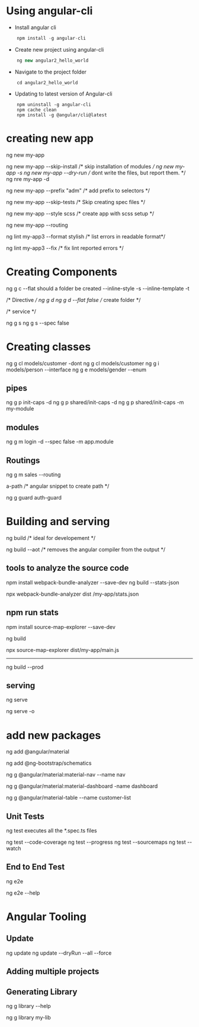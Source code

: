 # Using angular-cli

* Install angular cli

``` javascript
    npm install -g angular-cli
```

* Create new project using angular-cli

``` javascript
    ng new angular2_hello_world
```

* Navigate to the project folder

``` batch
    cd angular2_hello_world
```

* Updating to latest version of Angular-cli
  
``` batch 
    npm uninstall -g angular-cli
    npm cache clean
    npm install -g @angular/cli@latest
```

# creating new app
ng new my-app

ng new my-app --skip-install /* skip installation of modules */
ng new my-app -s
ng new my-app --dry-run  /* dont  write the files, but report them. */
ng nre my-app -d

ng new my-app --prefix "adm"  /* add prefix to selectors */

ng new my-app --skip-tests /* Skip creating spec files */

ng new my-app --style scss /* create app with scss setup */

ng new my-app --routing 

ng lint my-app3 --format stylish /* list errors in readable format*/

ng lint my-app3 --fix /* fix lint reported errors */

# Creating Components

ng g c 
--flat   should a folder be created
--inline-style -s
--inline-template  -t

/* Directive */
ng g d 
ng g d --flat false  /* create folder */

/* service */

ng g s 
ng g s --spec false

# Creating  classes 

ng g cl models/customer -dont
ng g cl models/customer
ng g i models/person  --interface 
ng g e models/gender --enum 

##  pipes 
ng g p  init-caps -d
ng g p shared/init-caps -d 
ng g p shared/init-caps -m my-module

## modules 
ng g m login -d --spec false -m app.module 

## Routings 
ng g m sales --routing 

a-path /* angular snippet to create path */

ng g guard auth-guard

# Building and serving 
ng build  /* ideal for developement */

ng build --aot /* removes the angular compiler from the output */

## tools to analyze the source code
npm install webpack-bundle-analyzer  --save-dev
ng build --stats-json

npx webpack-bundle-analyzer dist /my-app/stats.json

npm run stats 
----------------
npm install source-map-explorer --save-dev

ng build 

npx source-map-explorer dist/my-app/main.js

--------

ng build --prod

## serving 
ng serve

ng serve -o

# add new packages

ng add @angular/material

ng add @ng-bootstrap/schematics

ng g @angular/material:material-nav --name nav

ng g @angular/material:material-dashboard -name dashboard

ng g @angular/material-table --name customer-list

## Unit Tests

ng test
executes all the *.spec.ts files 

ng test --code-coverage 
ng test --progress
ng test --sourcemaps
ng test --watch 


## End to End Test 
ng e2e 

ng e2e --help 

# Angular Tooling

## Update 

ng update
ng update --dryRun 
--all
--force


## Adding multiple projects

## Generating Library

ng g library --help

ng g library my-lib

